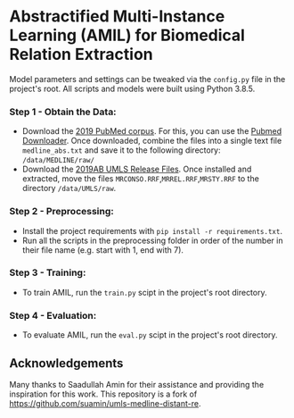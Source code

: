 # Abstractified Multi-Instance Learning (AMIL) for Biomedical Relation Extraction

Model parameters and settings can be tweaked via the `config.py` file in the project's root. All scripts and models were built using Python 3.8.5.

### **Step 1 - Obtain the Data:** 
- Download the [2019 PubMed corpus](https://mbr.nlm.nih.gov/Download/Baselines/2019/). For this, you can use the [Pubmed Downloader](https://github.com/elangovana/pubmed-downloader). Once downloaded, combine the files into a single text file `medline_abs.txt` and save it to the following directory: `/data/MEDLINE/raw/`
- Download the [2019AB UMLS Release Files](https://uts.nlm.nih.gov/uts/login?service=https:%2F%2Fdownload.nlm.nih.gov%2Fumls%2Fkss%2F2019AB%2Fumls-2019AB-full.zip). Once installed and extracted, move the files `MRCONSO.RRF`,`MRREL.RRF`,`MRSTY.RRF` to the directory `/data/UMLS/raw`.
  
### **Step 2 - Preprocessing:** 
- Install the project requirements with `pip install -r requirements.txt`.
- Run all the scripts in the preprocessing folder in order of the number in their file name (e.g. start with 1, end with 7).

### **Step 3 - Training:** 
- To train AMIL, run the `train.py` scipt in the project's root directory.

### **Step 4 - Evaluation:** 
- To evaluate AMIL, run the `eval.py` scipt in the project's root directory.

## Acknowledgements 
Many thanks to Saadullah Amin for their assistance and providing the inspiration for this work. This repository is a fork of https://github.com/suamin/umls-medline-distant-re.
